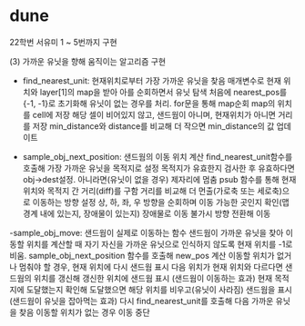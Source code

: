 # dune
22학번 서유미
1 ~ 5번까지 구현

(3) 가까운 유닛을 향해 움직이는 알고리즘 구현
- find_nearest_unit: 현재위치로부터 가장 가까운 유닛을 찾음
  매개변수로 현재 위치와 layer[1]의 map을 받아 아를 순회하면서 유닛 탐색
  처음에 nearest_pos를 {-1, -1}로 초기화해 유닛이 없는 경우를 처리.
  for문을 통해 map순회
  map의 위치를 cell에 저장
  해당 셀이 비어있지 않고, 샌드웜이 아니며, 현재위치가 아니면 거리를 저장
  min_distance와 distance를 비교해 더 작으면 min_distance의 값 업데이트

- sample_obj_next_position: 샌드웜의 이동 위치 계산
  find_nearest_unit함수를 호출해 가장 가까운 유닛을 목적지로 설정
  목적지가 유효한지 검사한 후 유효하다면 obj->dest설정. 아니라면(유닛이 없을 경우) 제자리에 멈춤
  psub 함수를 통해 현재 위치와 목적지 간 거리(diff)를 구함
  거리를 비교해 더 먼출(가로축 또는 세로축)으로 이동하는 방향 설정
  상, 하, 좌, 우 방향을 순회하며 이동 가능한 곳인지 확인(맵 경계 내에 있는지, 장애물이 있는지)
  장애물로 이동 불가시 방향 전환해 이동

-sample_obj_move: 샌드웜이 실제로 이동하는 함수
 샌드웜이 가까운 유닛을 찾아 이동할 위치를 계산할 때 자기 자신을 가까운 유닛으로 인식하지 않도록 현재 위치를 -1로 비움.
 sample_obj_next_position 함수를 호출해 new_pos 계산
 이동할 위치가 없거나 멈춰야 할 경우, 현재 위치에 다시 샌드웜 표시
 다음 위치가 현재 위치와 다르다면 샌드웜의 위치를 갱신해 갱신한 위치에 샌드웜 표시 (샌드웜이 이동하는 효과)
 현재 목적지에 도달했는지 확인해 도달했으면 해당 위치를 비우고(유닛이 사라짐) 샌드웜을 표시(샌드웜이 유닛을 잡아먹는 효과)
 다시 find_nearest_unit를 호출해 다음 가까운 유닛을 찾음
 이동할 위치가 없는 경우 이동 중단
